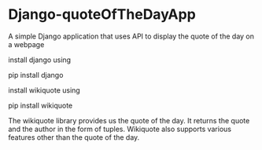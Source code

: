 # Django-quoteOfTheDayApp
A simple Django application that uses API to display the quote of the day on a webpage

install django using 

pip install django


install wikiquote using

pip install wikiquote


The wikiquote library provides us the quote of the day. It returns the quote and the author in the form of tuples. Wikiquote also supports various features other than the quote of the day.


